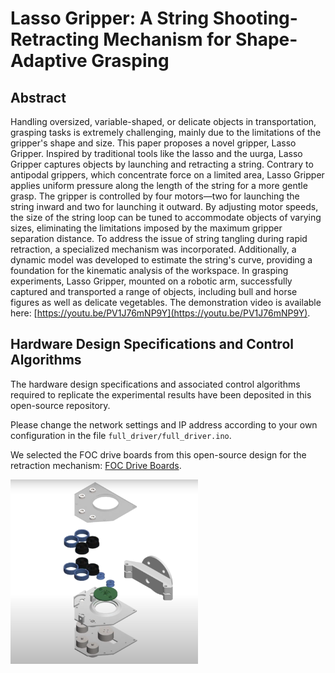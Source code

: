 # Lasso Gripper: A String Shooting-Retracting Mechanism for Shape-Adaptive Grasping
## Abstract
Handling oversized, variable-shaped, or delicate objects in transportation, grasping tasks is extremely challenging, mainly due to the limitations of the gripper's shape and size. This paper proposes a novel gripper, Lasso Gripper. Inspired by traditional tools like the lasso and the uurga, Lasso Gripper captures objects by launching and retracting a string. Contrary to antipodal grippers, which concentrate force on a limited area, Lasso Gripper applies uniform pressure along the length of the string for a more gentle grasp. The gripper is controlled by four motors—two for launching the string inward and two for launching it outward. By adjusting motor speeds, the size of the string loop can be tuned to accommodate objects of varying sizes, eliminating the limitations imposed by the maximum gripper separation distance. To address the issue of string tangling during rapid retraction, a specialized mechanism was incorporated. Additionally, a dynamic model was developed to estimate the string's curve, providing a foundation for the kinematic analysis of the workspace. In grasping experiments, Lasso Gripper, mounted on a robotic arm, successfully captured and transported a range of objects, including bull and horse figures as well as delicate vegetables. The demonstration video is available here: [https://youtu.be/PV1J76mNP9Y](https://youtu.be/PV1J76mNP9Y).

## Hardware Design Specifications and Control Algorithms

The hardware design specifications and associated control algorithms required to replicate the experimental results have been deposited in this open-source repository.

Please change the network settings and IP address according to your own configuration in the file `full_driver/full_driver.ino`.

We selected the FOC drive boards from this open-source design for the retraction mechanism: [FOC Drive Boards](https://oshwhub.com/a1804889557/xin-chun-kuai-le-ning-meng-FOCka).

<img src="https://github.com/qiaoqy/lasso_gripper/blob/main/img/overall_img.png" alt="image" width="300">